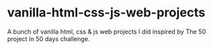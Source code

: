 # vanilla-html-css-js-web-projects
A bunch of vanilla html, css &amp; js web projects I did inspired by The 50 project in 50 days challenge.

